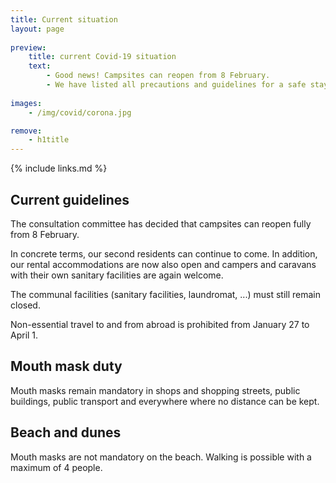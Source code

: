 ```yaml
---
title: Current situation
layout: page
    
preview:
    title: current Covid-19 situation
    text:
        - Good news! Campsites can reopen from 8 February.
        - We have listed all precautions and guidelines for a safe stay.
        
images: 
    - /img/covid/corona.jpg

remove:
    - h1title
---
```


{% include links.md %}

## Current guidelines
The consultation committee has decided that campsites can reopen fully from 8 February.

In concrete terms, our second residents can continue to come. In addition, our rental accommodations are now also open and campers and caravans with their own sanitary facilities are again welcome.

The communal facilities (sanitary facilities, laundromat, ...) must still remain closed.

Non-essential travel to and from abroad is prohibited from January 27 to April 1.

## Mouth mask duty
Mouth masks remain mandatory in shops and shopping streets, public buildings, public transport and everywhere where no distance can be kept.

## Beach and dunes
Mouth masks are not mandatory on the beach. Walking is possible with a maximum of 4 people.
